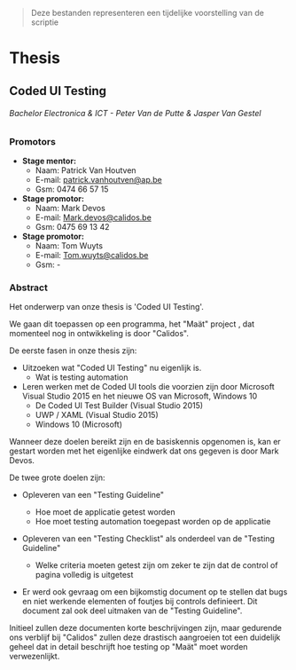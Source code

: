>Deze bestanden representeren een tijdelijke voorstelling van de scriptie
# Thesis

## Coded UI Testing 

###### Bachelor Electronica & ICT - Peter Van de Putte & Jasper Van Gestel

### Promotors

* **Stage mentor:**
    * Naam: Patrick Van Houtven
    * E-mail: patrick.vanhoutven@ap.be
    * Gsm: 0474 66 57 15
* **Stage promotor:**
    * Naam: Mark Devos
    * E-mail: Mark.devos@calidos.be
    * Gsm: 0475 69 13 42
* **Stage promotor:**
    * Naam: Tom Wuyts
    * E-mail: Tom.wuyts@calidos.be
    * Gsm: -

### Abstract

Het onderwerp van onze thesis is 'Coded UI Testing'.

We gaan dit toepassen op een programma, het "Maät" project , dat momenteel nog in ontwikkeling is door "Calidos".

De eerste fasen in onze thesis zijn:

* Uitzoeken wat "Coded UI Testing" nu eigenlijk is.
  * Wat is testing automation
* Leren werken met de Coded UI tools die voorzien zijn door Microsoft Visual Studio 2015 en het nieuwe OS van Microsoft, Windows 10 
  * De Coded UI Test Builder (Visual Studio 2015)
  * UWP / XAML (Visual Studio 2015)
  * Windows 10 (Microsoft)

Wanneer deze doelen bereikt zijn en de basiskennis opgenomen is, kan er gestart worden met het eigenlijke eindwerk dat ons gegeven is door Mark Devos.

De twee grote doelen zijn:

* Opleveren van een "Testing Guideline"
  * Hoe moet de applicatie getest worden
  * Hoe moet testing automation toegepast worden op de applicatie
* Opleveren van een "Testing Checklist" als onderdeel van de "Testing Guideline"
  * Welke criteria moeten getest zijn om zeker te zijn dat de control of pagina volledig is uitgetest

* Er werd ook gevraag om een bijkomstig document op te stellen dat bugs en niet werkende elementen of foutjes bij controls definieert. Dit document zal ook deel uitmaken van de "Testing Guideline".

Initieel zullen deze documenten korte beschrijvingen zijn, maar gedurende ons verblijf bij "Calidos" zullen deze drastisch aangroeien tot een duidelijk geheel dat in detail beschrijft hoe testing op "Maät" moet worden verwezenlijkt.
